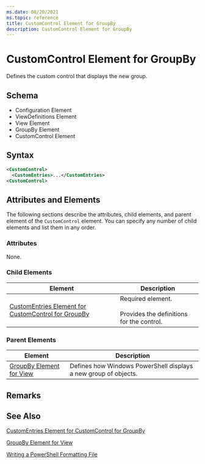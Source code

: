 ```yaml
---
ms.date: 08/20/2021
ms.topic: reference
title: CustomControl Element for GroupBy
description: CustomControl Element for GroupBy
---
```

# CustomControl Element for GroupBy

Defines the custom control that displays the new group.

## Schema

- Configuration Element
- ViewDefinitions Element
- View Element
- GroupBy Element
- CustomControl Element

## Syntax

```xml
<CustomControl>
  <CustomEntries>...</CustomEntries>
<CustomControl>
```

## Attributes and Elements

The following sections describe the attributes, child elements, and parent element of the
`CustomControl` element. You can specify any number of child elements and list them in any order.

### Attributes

None.

### Child Elements

|Element|Description|
|-------------|-----------------|
|[CustomEntries Element for CustomControl for GroupBy](./customentries-element-for-customcontrol-for-groupby-format.md)|Required element.<br /><br /> Provides the definitions for the control.|

### Parent Elements

|Element|Description|
|-------------|-----------------|
|[GroupBy Element for View](./groupby-element-for-view-format.md)|Defines how Windows PowerShell displays a new group of objects.|

## Remarks

## See Also

[CustomEntries Element for CustomControl for GroupBy](./customentries-element-for-customcontrol-for-groupby-format.md)

[GroupBy Element for View](./groupby-element-for-view-format.md)

[Writing a PowerShell Formatting File](./writing-a-powershell-formatting-file.md)

